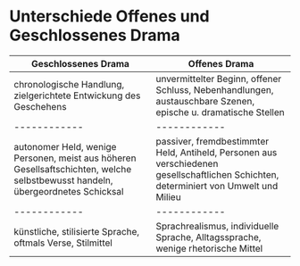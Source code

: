 # Unterschiede Offenes und Geschlossenes Drama
Geschlossenes Drama | Offenes Drama
------------ | ------------
chronologische Handlung, zielgerichtete Entwickung des Geschehens | unvermittelter Beginn, offener Schluss, Nebenhandlungen, austauschbare Szenen, epische u. dramatische Stellen
------------ | ------------
autonomer Held, wenige Personen, meist aus höheren Gesellsaftschichten, welche selbstbewusst handeln, übergeordnetes Schicksal | passiver, fremdbestimmter Held, Antiheld, Personen aus verschiedenen gesellschaftlichen Schichten, determiniert von Umwelt und Milieu
------------ | ------------
künstliche, stilisierte Sprache, oftmals Verse, Stilmittel | Sprachrealismus, individuelle Sprache, Alltagssprache, wenige rhetorische Mittel

